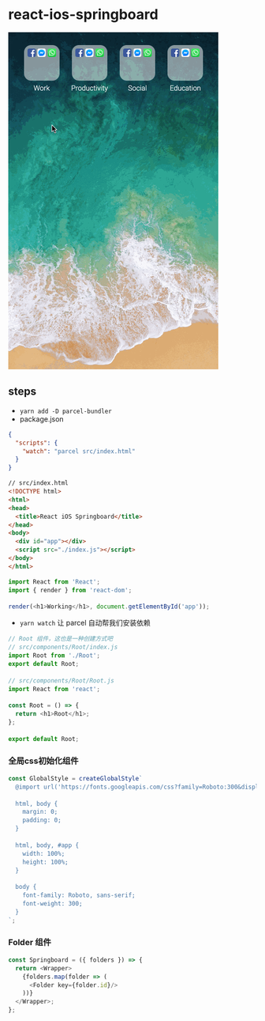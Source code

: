 # react-ios-springboard

![preview](./preview.gif)

## steps

- `yarn add -D parcel-bundler`
- package.json

```json
{
  "scripts": {
    "watch": "parcel src/index.html"
  }
}
```

```html
// src/index.html
<!DOCTYPE html>
<html>
<head>
  <title>React iOS Springboard</title>
</head>
<body>
  <div id="app"></div>
  <script src="./index.js"></script>
</body>
</html>
```

```js
import React from 'React';
import { render } from 'react-dom';

render(<h1>Working</h1>, document.getElementById('app'));
```

- `yarn watch` 让 parcel 自动帮我们安装依赖

```js
// Root 组件，这也是一种创建方式吧
// src/components/Root/index.js
import Root from './Root';
export default Root;

// src/components/Root/Root.js
import React from 'react';

const Root = () => {
  return <h1>Root</h1>;
};

export default Root;
```

### 全局css初始化组件

```js
const GlobalStyle = createGlobalStyle`
  @import url('https://fonts.googleapis.com/css?family=Roboto:300&display=swap');

  html, body {
    margin: 0;
    padding: 0;
  }

  html, body, #app {
    width: 100%;
    height: 100%;
  }

  body {
    font-family: Roboto, sans-serif;
    font-weight: 300;
  }
`;
```

### Folder 组件

```js
const Springboard = ({ folders }) => {
  return <Wrapper>
    {folders.map(folder => (
      <Folder key={folder.id}/>
    ))}
  </Wrapper>;
};
